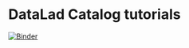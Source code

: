 # DataLad Catalog tutorials


[![Binder](https://mybinder.org/badge_logo.svg)](https://mybinder.org/v2/gh/datalad/datalad-binder/HEAD?urlpath=git-pull?repo=https://github.com/datalad/tutorials)
